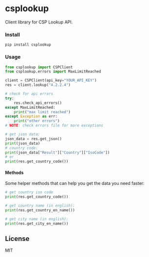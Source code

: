 # csplookup
Client library for CSP Lookup API.


### Install
```
pip install csplookup
```

### Usage

```python
from csplookup import CSPClient
from csplookup.errors import MaxLimitReached

client = CSPClient(api_key="YOUR_API_KEY")
res = client.lookup("4.2.2.4")

# check for api errors
try:
    res.check_api_errors()
except MaxLimitReached:
    print("max limit reached")
except Exception as err:
    print("other errors")
# NOTE: check errors file for more exceptions

# get json data:
json_data = res.get_json()
print(json_data)
# country code:
print(json_data["Result"]["Country"]["IsoCode"])
# or
print(res.get_country_code())

```

#### Methods

Some helper methods that can help you get the data you need faster:
```python
# get country iso code
print(res.get_country_code())

# get country name (in english):
print(res.get_country_en_name())

# get city name (in english):
print(res.get_city_en_name())
```

License
----

MIT
